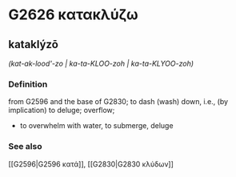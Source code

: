 # G2626 κατακλύζω

## kataklýzō

_(kat-ak-lood'-zo | ka-ta-KLOO-zoh | ka-ta-KLYOO-zoh)_

### Definition

from G2596 and the base of G2830; to dash (wash) down, i.e., (by implication) to deluge; overflow; 

- to overwhelm with water, to submerge, deluge

### See also

[[G2596|G2596 κατά]], [[G2830|G2830 κλύδων]]
